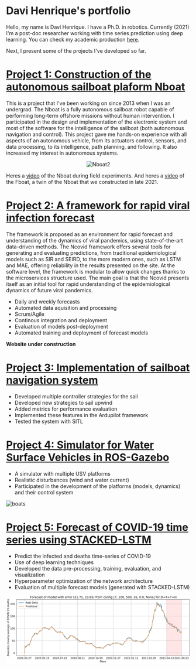 # Davi Henrique's portfolio

Hello, my name is Davi Henrique. I have a Ph.D. in robotics. Currently (2021) I'm a post-doc researcher working with time series prediction using deep learning. You can check my academic production [here](https://scholar.google.com.br/citations?user=_vNl6lAAAAAJ&hl=en).

Next, I present some of the projects I've developed so far.


# [Project 1: Construction of the autonomous sailboat plaform Nboat](https://nboat-documentation.readthedocs.io/en/master/index.html)

This is a project that I've been working on since 2013 when I was an undergrad. The Nboat is a fully autonomous sailboat robot capable of performing long-term offshore missions without human intervention. I participated in the design and implementation of the electronic system and most of the software for the intelligence of the sailboat (both autonomous navigation and control). This project gave me hands-on experience with all aspects of an autonomous vehicle, from its actuators control, sensors, and data processing, to its intelligence, path planning, and following. It also increased my interest in autonomous systems.

<p align="center">
  <img src="https://nboat-documentation.readthedocs.io/en/nboat2/_images/nboat.png" width="400" alt="Nboat2"/>
</p>

Heres a [video](https://youtu.be/S_Lfw_ExR9Y) of the Nboat during field experiments. And heres a [video](https://youtu.be/S5Qi1rFyclI) of the Fboat, a twin of the Nboat that we constructed in late 2021.

# [Project 2: A framework for rapid viral infection forecast](http://ncovid.natalnet.br/)

The framework is proposed as an environment for rapid forecast and understanding of the dynamics of viral pandemics, using state-of-the-art data-driven methods. The Ncovid framework offers several tools for generating and evaluating predictions, from traditional epidemiological models such as SIR and SEIRD, to the more modern ones, such as LSTM and MAE, offering reliability in the results presented on the site. At the software level, the framework is modular to allow quick changes thanks to the microservices structure used. The main goal is that the Ncovid presents itself as an initial tool for rapid understanding of the epidemiological dynamics of future viral pandemics.

- Daily and weekly forecasts
- Automated data aquisition and processing
- Scrum/Agile
- Continous integration and deployment
- Evaluation of models post-deployment
- Automated training and deployment of forecast models

**Website under construction**

# [Project 3: Implementation of sailboat navigation system](https://github.com/Natalnet/ardupilot/tree/nboat_develop)

- Developed multiple controller strategies for the sail
- Developed new strategies to sail upwind
- Added metrics for performance evaluation
- Implemented these features in the Ardupilot framework
- Tested the system with SITL

# [Project 4: Simulator for Water Surface Vehicles in ROS-Gazebo](https://github.com/disaster-robotics-proalertas/usv_sim_lsa)

- A simulator with multiple USV platforms
- Realistic disturbances (wind and water current)
- Participated in the development of the platforms (models, dynamics) and their control system

![boats](https://raw.githubusercontent.com/disaster-robotics-proalertas/usv_sim_lsa/master/images/barcos4.png)

# [Project 5: Forecast of COVID-19 time series using STACKED-LSTM](https://github.com/Natalnet/ncovid-air-paper)

- Predict the infected and deaths time-series of COVID-19
- Use of deep learning techniques
- Developed the data pre-processing, training, evaluation, and visualization
- Hyperparameter optimization of the network architecture
- Evaluation of multiple forecast models (generated with STACKED-LSTM)

![covid_forecast](https://github.com/Natalnet/ncovid-air-paper/blob/main/forecasted_curve.png?raw=true)
